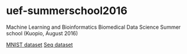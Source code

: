 # uef-summerschool2016
Machine Learning and Bioinformatics Biomedical Data Science Summer school  (Kuopio, August 2016)

[MNIST dataset](https://s3.amazonaws.com/ai-datasets/mnist.h5)
[Seq dataset](https://s3.amazonaws.com/ai-datasets/seq_data.mat)